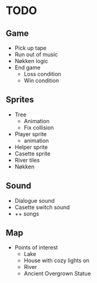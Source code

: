 # TODO

## Game

- Pick up tape
- Run out of music
- Nøkken logic
- End game
  - Loss condition
  - Win condition

## Sprites

- Tree
  - Animation
  - Fix collision
- Player sprite
  - animation
- Helper sprite
- Casette sprite
- River tiles
- Nøkken

## Sound

- Dialogue sound
- Casette switch sound
- ++ songs

## Map

- Points of interest
  - Lake
  - House with cozy lights on
  - River
  - Ancient Overgrown Statue
